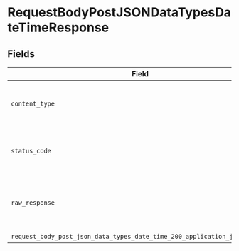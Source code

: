 # RequestBodyPostJSONDataTypesDateTimeResponse


## Fields

| Field                                                                                                                                                                | Type                                                                                                                                                                 | Required                                                                                                                                                             | Description                                                                                                                                                          |
| -------------------------------------------------------------------------------------------------------------------------------------------------------------------- | -------------------------------------------------------------------------------------------------------------------------------------------------------------------- | -------------------------------------------------------------------------------------------------------------------------------------------------------------------- | -------------------------------------------------------------------------------------------------------------------------------------------------------------------- |
| `content_type`                                                                                                                                                       | *Optional[str]*                                                                                                                                                      | :heavy_check_mark:                                                                                                                                                   | HTTP response content type for this operation                                                                                                                        |
| `status_code`                                                                                                                                                        | *Optional[int]*                                                                                                                                                      | :heavy_check_mark:                                                                                                                                                   | HTTP response status code for this operation                                                                                                                         |
| `raw_response`                                                                                                                                                       | [requests.Response](https://requests.readthedocs.io/en/latest/api/#requests.Response)                                                                                | :heavy_minus_sign:                                                                                                                                                   | Raw HTTP response; suitable for custom response parsing                                                                                                              |
| `request_body_post_json_data_types_date_time_200_application_json_object`                                                                                            | [Optional[operations.RequestBodyPostJSONDataTypesDateTime200ApplicationJSON]](undefined/models/operations/requestbodypostjsondatatypesdatetime200applicationjson.md) | :heavy_minus_sign:                                                                                                                                                   | OK                                                                                                                                                                   |
